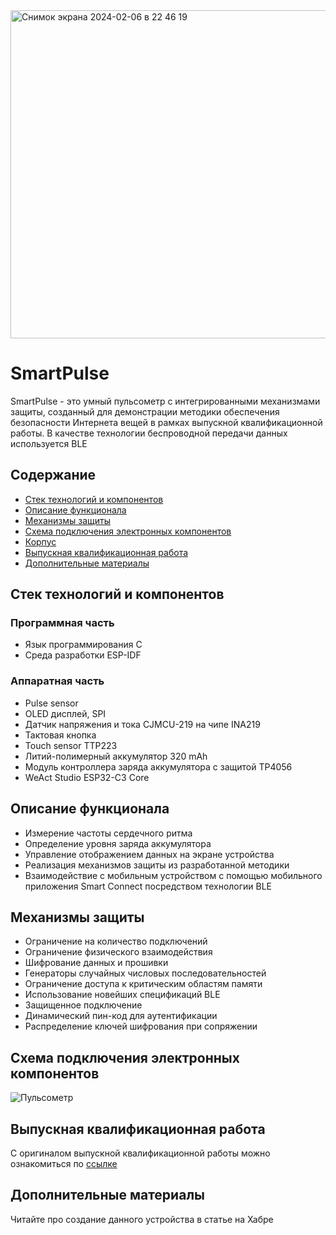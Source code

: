 <img width="525" alt="Снимок экрана 2024-02-06 в 22 46 19" src="https://github.com/MaxiEnergy/SmartPulse/assets/58640177/9c043f96-8abf-408c-b852-eb883e2d56ca">

# SmartPulse
SmartPulse - это умный пульсометр с интегрированными механизмами защиты, созданный для демонстрации методики обеспечения безопасности Интернета вещей в рамках выпускной квалификационной работы. В качестве технологии беспроводной передачи данных используется BLE

## Содержание
- [Стек технологий и компонентов](#cтек-технологий-и-компонентов)
- [Описание функционала](#описание-функционала)
- [Механизмы защиты](#механизмы-защиты)
- [Схема подключения электронных компонентов](#схема-подключения-электронных-компонентов)
- [Корпус](#корпус)
- [Выпускная квалификационная работа](#выпускная-квалификационная-работа)
- [Дополнительные материалы](#дополнительные-материалы)

## Стек технологий и компонентов

### Программная часть
- Язык программирования C
- Среда разработки ESP-IDF

### Аппаратная часть
- Pulse sensor
- OLED дисплей, SPI
- Датчик напряжения и тока CJMCU-219 на чипе INA219
- Тактовая кнопка
- Touch sensor TTP223
- Литий-полимерный аккумулятор 320 mAh
- Модуль контроллера заряда аккумулятора с защитой TP4056
- WeAct Studio ESP32-C3 Core

## Описание функционала
- Измерение частоты сердечного ритма
- Определение уровня заряда аккумулятора
- Управление отображением данных на экране устройства
- Реализация механизмов защиты из разработанной методики
- Взаимодействие с мобильным устройством с помощью мобильного приложения Smart Connect посредством технологии BLE

## Механизмы защиты
- Ограничение на количество подключений
- Ограничение физического взаимодействия
- Шифрование данных и прошивки
- Генераторы случайных числовых последовательностей
- Ограничение доступа к критическим областям памяти
- Использование новейших спецификаций BLE
- Защищенное подключение
- Динамический пин-код для аутентификации
- Распределение ключей шифрования при сопряжении

## Схема подключения электронных компонентов
![Пульсометр](https://github.com/MaxiEnergy/SmartPulse/assets/58640177/2f51a0b6-504c-4c47-aa35-b539a4d55911)

## Выпускная квалификационная работа
С оригиналом выпускной квалификационной работы можно ознакомиться по [ссылке](https://www.dropbox.com/scl/fi/evywal0odwmc1053ck2il/_.pdf?rlkey=i7d2i8soxyn0wn4oav7f0py9n&dl=0)

## Дополнительные материалы
Читайте про создание данного устройства в статье на Хабре

